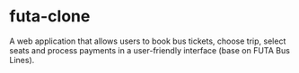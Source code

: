 # futa-clone
A web application that allows users to book bus tickets, choose trip, select seats and process payments in a user-friendly interface (base on FUTA Bus Lines).
